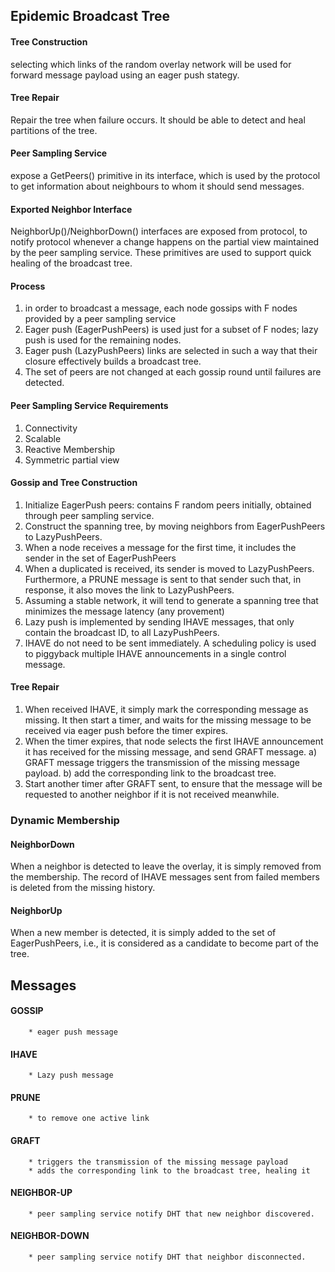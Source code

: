 ## Epidemic Broadcast Tree

#### Tree Construction
selecting which links of the random overlay network will be used for forward message payload using an eager push stategy.

#### Tree Repair
Repair the tree when failure occurs.
It should be able to detect and heal partitions of the tree.

#### Peer Sampling Service
expose a GetPeers() primitive in its interface, which is used by the protocol to get information about neighbours to whom it should send messages.

#### Exported Neighbor Interface
NeighborUp()/NeighborDown() interfaces are exposed from protocol, to notify protocol whenever a change happens on the partial view maintained by the peer sampling service. These primitives are used to support quick healing of the broadcast tree.

#### Process

1.	in order to broadcast a message, each node gossips with F nodes provided by a peer sampling service
2.	Eager push (EagerPushPeers) is used just for a subset of F nodes; lazy push is used for the remaining nodes.
3.	Eager push (LazyPushPeers) links are selected in such a way that their closure effectively builds a broadcast tree.
4.	The set of peers are not changed at each gossip round until failures are detected.


#### Peer Sampling Service Requirements

1.	Connectivity
2.	Scalable
3.	Reactive Membership
4.	Symmetric partial view


#### Gossip and Tree Construction

1.	Initialize EagerPush peers: contains F random peers initially, obtained through peer sampling service.
2.	Construct the spanning tree, by moving neighbors from EagerPushPeers to LazyPushPeers.
3.	When a node receives a message for the first time, it includes the sender in the set of EagerPushPeers
4.	When a duplicated is received, its sender is moved to LazyPushPeers.  Furthermore, a PRUNE message is sent to that sender such that, in response, it also moves the link to LazyPushPeers.
5.	Assuming a stable network, it will tend to generate a spanning tree that minimizes the message latency (any provement)
6.	Lazy push is implemented by sending IHAVE messages, that only contain the broadcast ID, to all LazyPushPeers.
7.	IHAVE do not need to be sent immediately.  A scheduling policy is used to piggyback multiple IHAVE announcements in a single control message.


#### Tree Repair

1.	When received IHAVE, it simply mark the corresponding message as missing.  It then start a timer, and waits for the missing message to be received via eager push before the timer expires.
2.	When the timer expires, that node selects the first IHAVE announcement it has received for the missing message, and send GRAFT message.
a)	GRAFT message triggers the transmission of the missing message payload.
b)	add the corresponding link to the broadcast tree.
3.	Start another timer after GRAFT sent, to ensure that the message will be requested to another neighbor if it is not received meanwhile.



### Dynamic Membership

#### NeighborDown

When a neighbor is detected to leave the overlay, it is simply removed from the membership.  The record of IHAVE messages sent from failed members is deleted from the missing history.

#### NeighborUp

When a new member is detected, it is simply added to the set of EagerPushPeers, i.e., it is considered as a candidate to become part of the tree.



## Messages

#### GOSSIP
        
        * eager push message

#### IHAVE

        * Lazy push message

#### PRUNE

        * to remove one active link

#### GRAFT

        * triggers the transmission of the missing message payload
        * adds the corresponding link to the broadcast tree, healing it

#### NEIGHBOR-UP

        * peer sampling service notify DHT that new neighbor discovered.

#### NEIGHBOR-DOWN

        * peer sampling service notify DHT that neighbor disconnected.




